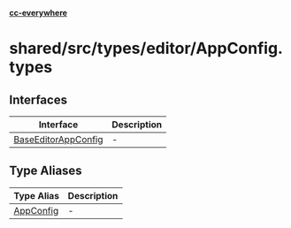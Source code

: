 [**cc-everywhere**](../../../../../index.md)

<HorizontalLine />

# shared/src/types/editor/AppConfig.types

## Interfaces

| Interface | Description |
| ------ | ------ |
| [BaseEditorAppConfig](interfaces/base-editor-app-config.md) | - |

## Type Aliases

| Type Alias | Description |
| ------ | ------ |
| [AppConfig](type-aliases/app-config.md) | - |
